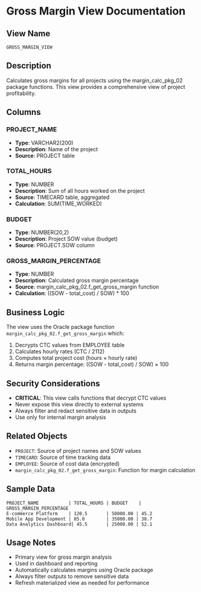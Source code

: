 # Gross Margin View Documentation

## View Name
`GROSS_MARGIN_VIEW`

## Description
Calculates gross margins for all projects using the margin_calc_pkg_02 package functions. This view provides a comprehensive view of project profitability.

## Columns

### PROJECT_NAME
- **Type**: VARCHAR2(200)
- **Description**: Name of the project
- **Source**: PROJECT table

### TOTAL_HOURS
- **Type**: NUMBER
- **Description**: Sum of all hours worked on the project
- **Source**: TIMECARD table, aggregated
- **Calculation**: SUM(TIME_WORKED)

### BUDGET
- **Type**: NUMBER(20,2)
- **Description**: Project SOW value (budget)
- **Source**: PROJECT.SOW column

### GROSS_MARGIN_PERCENTAGE
- **Type**: NUMBER
- **Description**: Calculated gross margin percentage
- **Source**: margin_calc_pkg_02.f_get_gross_margin function
- **Calculation**: ((SOW - total_cost) / SOW) * 100

## Business Logic
The view uses the Oracle package function `margin_calc_pkg_02.f_get_gross_margin` which:
1. Decrypts CTC values from EMPLOYEE table
2. Calculates hourly rates (CTC / 2112)
3. Computes total project cost (hours × hourly rate)
4. Returns margin percentage: ((SOW - total_cost) / SOW) × 100

## Security Considerations
- **CRITICAL**: This view calls functions that decrypt CTC values
- Never expose this view directly to external systems
- Always filter and redact sensitive data in outputs
- Use only for internal margin analysis

## Related Objects
- `PROJECT`: Source of project names and SOW values
- `TIMECARD`: Source of time tracking data
- `EMPLOYEE`: Source of cost data (encrypted)
- `margin_calc_pkg_02.f_get_gross_margin`: Function for margin calculation

## Sample Data
```
PROJECT_NAME           | TOTAL_HOURS | BUDGET    | GROSS_MARGIN_PERCENTAGE
E-commerce Platform    | 120.5       | 50000.00 | 45.2
Mobile App Development | 85.0        | 35000.00 | 38.7
Data Analytics Dashboard| 45.5       | 25000.00 | 52.1
```

## Usage Notes
- Primary view for gross margin analysis
- Used in dashboard and reporting
- Automatically calculates margins using Oracle package
- Always filter outputs to remove sensitive data
- Refresh materialized view as needed for performance 